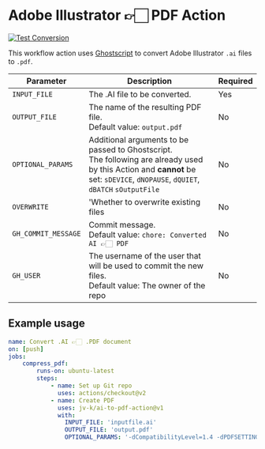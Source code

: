 # Adobe Illustrator 👉🏻 PDF Action

[![Test Conversion](https://github.com/jv-k/ai-to-pdf-action/actions/workflows/test.yml/badge.svg)](https://github.com/jv-k/ai-to-pdf-action/actions/workflows/test.yml)

This workflow action uses [Ghostscript](https://www.ghostscript.com/) to convert Adobe Illustrator `.ai` files to `.pdf`.

| Parameter | Description | Required |
|-|-|-|
|`INPUT_FILE`     | The .AI file to be converted. | Yes |
|`OUTPUT_FILE`    | The name of the resulting PDF file. <br/> Default value: `output.pdf` | No |
|`OPTIONAL_PARAMS`| Additional arguments to be passed to Ghostscript. <br/>The following are already used by this Action and **cannot** be set: `sDEVICE`, `dNOPAUSE`, `dQUIET`, `dBATCH` `sOutputFile` | No |
|`OVERWRITE`| 'Whether to overwrite existing files | No |
|`GH_COMMIT_MESSAGE`| Commit message. <br/> Default value: `chore: Converted AI 👉🏻 PDF` | No |
|`GH_USER`| The username of the user that will be used to commit the new files. <br/>Default value: The owner of the repo | No |

## Example usage

```yaml
name: Convert .AI 👉🏻 .PDF document
on: [push]
jobs:
    compress_pdf:
        runs-on: ubuntu-latest
        steps:
            - name: Set up Git repo
              uses: actions/checkout@v2 
            - name: Create PDF
              uses: jv-k/ai-to-pdf-action@v1  
              with:  
                INPUT_FILE: 'inputfile.ai'  
                OUTPUT_FILE: 'output.pdf'  
                OPTIONAL_PARAMS: '-dCompatibilityLevel=1.4 -dPDFSETTINGS=/printer'  
```

